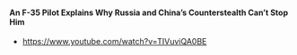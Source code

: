 #### An F-35 Pilot Explains Why Russia and China’s Counterstealth Can’t Stop Him
- https://www.youtube.com/watch?v=TIVuviQA0BE

